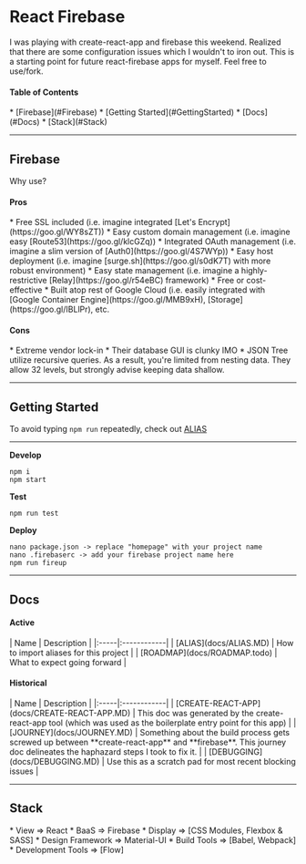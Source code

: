 <h1>React Firebase</h1>
I was playing with create-react-app and firebase this weekend. 
Realized that there are some configuration issues which I wouldn't to iron out.
This is a starting point for future react-firebase apps for myself. Feel free to use/fork.

<h4>Table of Contents</h4>
* [Firebase](#Firebase)
* [Getting Started](#GettingStarted)
* [Docs](#Docs)
* [Stack](#Stack)


-------------
<h2 id="Firebase">Firebase</h2>
Why use?

<h4>Pros</h4>
* Free SSL included (i.e. imagine integrated [Let's Encrypt](https://goo.gl/WY8sZT))
* Easy custom domain management (i.e. imagine easy [Route53](https://goo.gl/klcGZq))
* Integrated OAuth management (i.e. imagine a slim version of [Auth0](https://goo.gl/4S7WYp))
* Easy host deployment (i.e. imagine [surge.sh](https://goo.gl/s0dK7T) with more robust environment)
* Easy state management (i.e. imagine a highly-restrictive [Relay](https://goo.gl/r54eBC) framework)
* Free or cost-effective
* Built atop rest of Google Cloud (i.e. easily integrated with [Google Container Engine](https://goo.gl/MMB9xH), [Storage](https://goo.gl/IBLlPr), etc. 

<h4>Cons</h4>
* Extreme vendor lock-in
* Their database GUI is clunky IMO
* JSON Tree utilize recursive queries. As a result, you're limited from nesting data. They allow 32 levels, but strongly advise keeping data shallow.

-------------
<h2 id="GettingStarted">Getting Started</h2>

To avoid typing `npm run` repeatedly, check out [ALIAS](docs/ALIAS.MD)

----------

**Develop**
```
npm i
npm start
```

**Test**
```
npm run test
```

**Deploy**
```
nano package.json -> replace "homepage" with your project name
nano .firebaserc -> add your firebase project name here
npm run fireup
```

----------

<h2 id="Docs">Docs</h2>

<h4>Active</h4>
| Name | Description | 
|:-----|:------------| 
| [ALIAS](docs/ALIAS.MD) | How to import aliases for this project |
| [ROADMAP](docs/ROADMAP.todo) | What to expect going forward |

<h4>Historical</h4>
| Name | Description | 
|:-----|:------------| 
| [CREATE-REACT-APP](docs/CREATE-REACT-APP.MD) | This doc was generated by the create-react-app tool (which was used as the boilerplate entry point for this app) |
| [JOURNEY](docs/JOURNEY.MD) | Something about the build process gets screwed up between **create-react-app** and **firebase**. This journey doc delineates the haphazard steps I took to fix it.  | 
| [DEBUGGING](docs/DEBUGGING.MD) | Use this as a scratch pad for most recent blocking issues |

-------------

<h2 id="Stack">Stack</h2>
* View => React 
* BaaS => Firebase 
* Display => [CSS Modules, Flexbox & SASS]
* Design Framework => Material-UI
* Build Tools => [Babel, Webpack]
* Development Tools => [Flow]